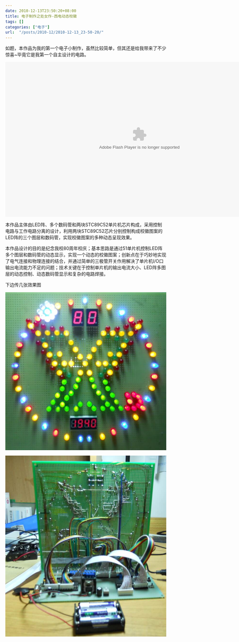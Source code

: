 ```yaml
---
date: 2010-12-13T23:50:20+08:00
title: 电子制作之处女作-西电动态校徽
tags: []
categories: ["电子"]
url:  "/posts/2010-12/2010-12-13_23-50-20/"
---
```


如题，本作品为我的第一个电子小制作，虽然比较简单，但其还是给我带来了不少惊喜~毕竟它是我第一个自主设计的电路。

<p>
<embed src="http://player.youku.com/player.php/sid/XMjIyMjExODM2/v.swf" quality="high" width="840" height="484" align="middle" allowScriptAccess="sameDomain" allowFullscreen="true" type="application/x-shockwave-flash"></embed>
</p>

本作品主体由LED阵、多个数码管和两块STC89C52单片机芯片构成，采用控制电路与工作电路分离的设计，利用两块STC89C52芯片分别控制构成校徽图案的LED阵的三个图层和数码管，实现校徽图案的多种动态呈现效果。

本作品设计的目的是纪念我校80周年校庆；基本思路是通过51单片机控制LED阵多个图层和数码管的动态显示，实现一个动态的校徽图案；创新点在于巧妙地实现了电气连接和物理连接的结合，并通过简单的三极管开关作用解决了单片机I/O口输出电流能力不足的问题；技术关键在于控制单片机的输出电流大小、LED阵多图层的动态控制、动态数码管显示和复杂的电路焊接。

下边传几张效果图  

![加电的静态图](/pictures/misc/2010-11-12_23-44-07.jpg)

![异常复杂的电路焊接](/pictures/misc/2010-11-12_23-12-04.jpg)
